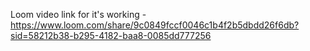Loom video link for it's working - https://www.loom.com/share/9c0849fccf0046c1b4f2b5dbdd26f6db?sid=58212b38-b295-4182-baa8-0085dd777256
